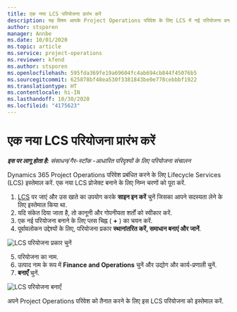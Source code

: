 ```yaml
---
title: एक नया LCS परियोजना प्रारंभ करें
description: यह विषय आपके Project Operations परिवेश के लिए LCS में नई परियोजना बनाने के बारे में जानकारी देता है.
author: stsporen
manager: Annbe
ms.date: 10/01/2020
ms.topic: article
ms.service: project-operations
ms.reviewer: kfend
ms.author: stsporen
ms.openlocfilehash: 595fda369fe19a69604fc4ab694cb844f45076b5
ms.sourcegitcommit: 625878bf48ea530f3381843be0e778cebbbf1922
ms.translationtype: HT
ms.contentlocale: hi-IN
ms.lasthandoff: 10/30/2020
ms.locfileid: "4175623"
---
```

# <a name="start-a-new-lcs-project"></a>एक नया LCS परियोजना प्रारंभ करें

_**इस पर लागू होता है:** संसाधन/गैर-स्टॉक -आधारित परिदृश्यों के लिए परियोजना संचालन_

Dynamics 365 Project Operations परिवेश प्रबंधित करने के लिए Lifecycle Services (LCS) इस्तेमाल करें. एक नया LCS प्रोजेक्ट बनाने के लिए निम्न चरणों को पूरा करें.

1. [LCS](https://lcs.dynamics.com/Logon/Index) पर जाएं और उस खाते का उपयोग करके **साइन इन करें** चुनें जिसका आपने सदस्यता लेने के लिए इस्तेमाल किया था.
2. यदि संकेत दिया जाता है, तो कानूनी और गोपनीयता शर्तों को स्वीकार करें.
3. एक नई परियोजना बनाने के लिए प्लस चिह्न ( **+** ) का चयन करें.
4. पूर्वावलोकन उद्देश्यों के लिए, परियोजना प्रकार **स्थानांतरित करें, समाधान बनाएं और जानें**.

  ![LCS परियोजना प्रकार चुनें](./media/create-lcs-1.png)

5. परियोजना का नाम. 
6. उत्पाद नाम के रूप में **Finance and Operations** चुनें और उद्योग और कार्य-प्रणाली चुनें. 
7. **बनाएँ** चुनें.

![LCS परियोजना बनाएँ](./media/create-lcs-2.png)

अपने Project Operations परिवेश को तैनात करने के लिए इस LCS परियोजना को इस्तेमाल करें.

